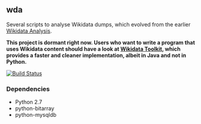 ## wda

Several scripts to analyse Wikidata dumps, which evolved from the earlier [Wikidata Analysis](https://github.com/vrandezo/wikidata-analysis).

**This project is dormant right now. Users who want to write a program that uses Wikidata content should have a look at [Wikidata Toolkit](https://github.com/Wikidata/Wikidata-Toolkit), which provides a faster and cleaner implementation, albeit in Java and not in Python.**

[![Build Status](https://secure.travis-ci.org/mkroetzsch/wda.png)](https://travis-ci.org/mkroetzsch/wda/builds)

### Dependencies

* Python 2.7
* python-bitarray
* python-mysqldb
